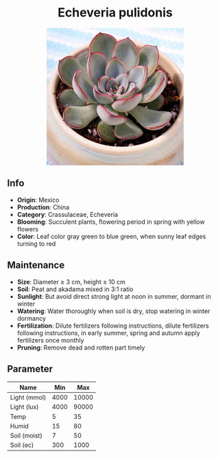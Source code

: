 <h1 align='center'>Echeveria pulidonis</h1>
<p align="center">
    <img 
        align='center'
        width='320'
        src="../images/echeveria pulidonis.png" 
        alt='Echeveria pulidonis' />
</p>

## Info

 - **Origin**: Mexico
 - **Production**: China
 - **Category**: Crassulaceae, Echeveria
 - **Blooming**: Succulent plants, flowering period in spring with yellow flowers
 - **Color**: Leaf color gray green to blue green, when sunny leaf edges turning to red

## Maintenance

 - **Size**: Diameter ≥ 3 cm, height ≥ 10 cm
 - **Soil**: Peat and akadama mixed in 3:1 ratio
 - **Sunlight**: But avoid direct strong light at noon in summer, dormant in winter
 - **Watering**: Water thoroughly when soil is dry, stop watering in winter dormancy
 - **Fertilization**: Dilute fertilizers following instructions, dilute fertilizers following instructions,  in early summer, spring and autumn apply fertilizers once monthly
 - **Pruning**: Remove dead and rotten part timely

## Parameter

| Name         | Min  | Max   |
|--------------|------|-------|
| Light (mmol) | 4000 | 10000  |
| Light (lux)  | 4000 | 90000 |
| Temp         | 5    | 35    |
| Humid        | 15   | 80    |
| Soil (moist) | 7   | 50    |
| Soil (ec)    | 300  | 1000  |